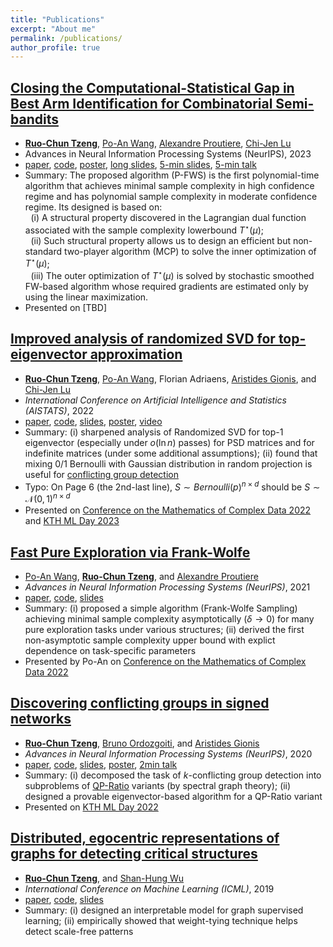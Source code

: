```yaml
---
title: "Publications"
excerpt: "About me"
permalink: /publications/
author_profile: true
---
```


## [Closing the Computational-Statistical Gap in Best Arm Identification for Combinatorial Semi-bandits](https://openreview.net/forum?id=8jg8z3ASiw)
* **[Ruo-Chun Tzeng](https://scholar.google.com/citations?user=jntcHQ0AAAAJ)**, [Po-An Wang](https://scholar.google.com/citations?user=kzXIxFYAAAAJ), [Alexandre Proutiere](https://scholar.google.com/citations?user=g5sya5cAAAAJ), [Chi-Jen Lu](https://scholar.google.com/citations?user=B_SGfJoAAAAJ)
* Advances in Neural Information Processing Systems (NeurIPS), 2023
* [paper](https://openreview.net/attachment?id=8jg8z3ASiw&name=supplementary_material), [code](https://github.com/rctzeng/NeurIPS2023-PerturbedFWS), [poster](https://rctzeng.github.io/posters/NeurIPS2023-PFWS.pdf), [long slides](https://rctzeng.github.io/slides/NeurIPS2023-PFWS.pdf), [5-min slides](https://rctzeng.github.io/slides/NeurIPS2023-PFWS_5min.pdf), [5-min talk](https://www.youtube.com/watch?v=ilGufKXJtII)
* Summary: 
The proposed algorithm (P-FWS) is the first polynomial-time algorithm that achieves minimal sample complexity in high confidence regime and has polynomial sample complexity in moderate confidence regime. Its designed is based on:\
 $\,\,$ (i) A structural property discovered in the Lagrangian dual function associated with the sample complexity lowerbound $T^{\star}(\mu)$;\
 $\,\,$ (ii) Such structural property allows us to design an efficient but non-standard two-player algorithm (MCP) to solve the inner optimization of $T^{\star}(\mu)$;\
 $\,\,$ (iii) The outer optimization of $T^{\star}(\mu)$ is solved by stochastic smoothed FW-based algorithm whose required gradients are estimated only by using the linear maximization.
 * Presented on [TBD]

## [Improved analysis of randomized SVD for top-eigenvector approximation](https://proceedings.mlr.press/v151/tzeng22a.html)
* **[Ruo-Chun Tzeng](https://scholar.google.com/citations?user=jntcHQ0AAAAJ)**, [Po-An Wang](https://scholar.google.com/citations?user=kzXIxFYAAAAJ), Florian Adriaens, [Aristides Gionis](https://scholar.google.se/citations?hl=en&user=11JgipcAAAAJ), and [Chi-Jen Lu](https://scholar.google.com/citations?user=B_SGfJoAAAAJ)
* *International Conference on Artificial Intelligence and Statistics (AISTATS)*, 2022
* [paper](https://rctzeng.github.io/papers/AISTATS2022-SSCG.pdf), [code](https://github.com/rctzeng/AISTATS22-Improved-analysis-of-RSVD-for-top-eigenvector-approx), [slides](https://rctzeng.github.io/slides/AISTATS2022-SSCG.pdf), [poster](https://rctzeng.github.io/posters/AISTATS2022-SSCG.pdf), [video](https://youtu.be/0_R05EyPl14)
* Summary: (i) sharpened analysis of Randomized SVD for top-1 eigenvector (especially under $o(\ln n)$ passes) for PSD matrices and for indefinite matrices (under some additional assumptions); (ii) found that mixing 0/1 Bernoulli with Gaussian distribution in random projection is useful for [conflicting group detection](https://proceedings.neurips.cc//paper/2020/hash/7cc538b1337957dae283c30ad46def38-Abstract.html)
* Typo: On Page 6 (the 2nd-last line), $S \sim Bernoulli(p)^{n\times d}$ should be $S \sim \mathcal{N}(0,1)^{n\times d}$
* Presented on [Conference on the Mathematics of Complex Data 2022](https://mathdatalab.org/) and [KTH ML Day 2023](https://www.digitalfutures.kth.se/event/machine-learning-day-2023-on-17-may/)

## [Fast Pure Exploration via Frank-Wolfe](https://openreview.net/forum?id=cD2Ls4qXTc)
* [Po-An Wang](https://scholar.google.com/citations?user=kzXIxFYAAAAJ), **[Ruo-Chun Tzeng](https://scholar.google.com/citations?user=jntcHQ0AAAAJ)**, and [Alexandre Proutiere](https://scholar.google.com/citations?user=g5sya5cAAAAJ)
* *Advances in Neural Information Processing Systems (NeurIPS)*, 2021
* [paper](https://openreview.net/forum?id=cD2Ls4qXTc), [code](https://github.com/rctzeng/NeurIPS2021-Fast-Pure-Exploration-via-Frank-Wolfe), [slides](https://rctzeng.github.io/slides/NeurIPS2021-FWS.pdf)
* Summary: (i) proposed a simple algorithm (Frank-Wolfe Sampling) achieving minimal sample complexity asymptotically ($\delta\to0$) for many pure exploration tasks under various structures; (ii) derived the first non-asymptotic sample complexity upper bound with explict dependence on task-specific parameters
* Presented by Po-An on [Conference on the Mathematics of Complex Data 2022](https://mathdatalab.org/)

## [Discovering conflicting groups in signed networks](https://proceedings.neurips.cc//paper/2020/hash/7cc538b1337957dae283c30ad46def38-Abstract.html)
* **[Ruo-Chun Tzeng](https://scholar.google.com/citations?user=jntcHQ0AAAAJ)**, [Bruno Ordozgoiti](https://scholar.google.se/citations?user=pUnVutMAAAAJ), and [Aristides Gionis](https://scholar.google.se/citations?hl=en&user=11JgipcAAAAJ)
* *Advances in Neural Information Processing Systems (NeurIPS)*, 2020
* [paper](https://proceedings.neurips.cc//paper/2020/hash/7cc538b1337957dae283c30ad46def38-Abstract.html), [code](https://github.com/rctzeng/SCG-NeurIPS2020), [slides](https://rctzeng.github.io/slides/NeurIPS2020-SCG.pdf), [poster](https://rctzeng.github.io/posters/NeurIPS2020-SCG.pdf), [2min talk](https://youtu.be/akyNJURM68g)
* Summary: (i) decomposed the task of $k$-conflicting group detection into subproblems of [QP-Ratio](https://dl.acm.org/doi/abs/10.1007/978-3-642-31594-7_10) variants (by spectral graph theory); (ii) designed a provable eigenvector-based algorithm for a QP-Ratio variant
* Presented on [KTH ML Day 2022](https://www.digitalfutures.kth.se/event/machine-learning-day/)

## [Distributed, egocentric representations of graphs for detecting critical structures](http://proceedings.mlr.press/v97/tzeng19a)
* **[Ruo-Chun Tzeng](https://scholar.google.com/citations?user=jntcHQ0AAAAJ)**, and [Shan-Hung Wu](https://scholar.google.com/citations?user=xjzRJwMAAAAJ)
* *International Conference on Machine Learning (ICML)*, 2019
* [paper](http://proceedings.mlr.press/v97/tzeng19a), [code](https://github.com/rctzeng/EgoCNN), [slides](https://rctzeng.github.io/slides/ICML2019-EgoCNN.pdf)
* Summary: (i) designed an interpretable model for graph supervised learning; (ii) empirically showed that weight-tying technique helps detect scale-free patterns